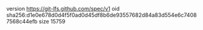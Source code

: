 version https://git-lfs.github.com/spec/v1
oid sha256:d1e0e678d0d4f5f0ad0d45df8b6de93557682d84a83d554e6c74087568c44efb
size 15759
